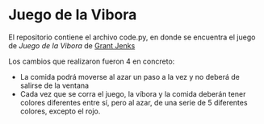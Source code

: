 # Juego de la Vibora

El repositorio contiene el archivo code.py, en donde se encuentra el juego de *Juego de la Vibora* de [Grant  Jenks](https://grantjenks.com/docs/freegames/cannon.html) 

Los cambios que realizaron fueron 4 en concreto:
- La comida podrá moverse al azar un paso a la vez y no deberá de salirse de la ventana
- Cada vez que se corra el juego, la víbora y la comida deberán tener colores diferentes entre sí, pero al azar, de una serie de 5 diferentes colores, excepto el rojo.
